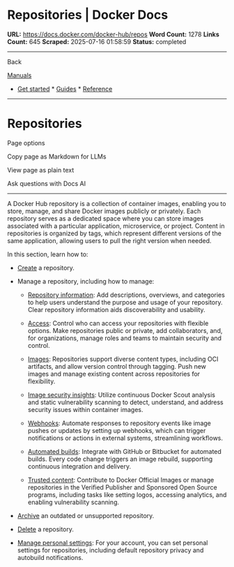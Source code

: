# Repositories | Docker Docs

**URL:** https://docs.docker.com/docker-hub/repos
**Word Count:** 1278
**Links Count:** 645
**Scraped:** 2025-07-16 01:58:59
**Status:** completed

---

Back

[Manuals](https://docs.docker.com/manuals/)

  * [Get started](https://docs.docker.com/get-started/)   * [Guides](https://docs.docker.com/guides/)   * [Reference](https://docs.docker.com/reference/)

* * *

# Repositories

Page options

Copy page as Markdown for LLMs

View page as plain text

Ask questions with Docs AI

* * *

A Docker Hub repository is a collection of container images, enabling you to store, manage, and share Docker images publicly or privately. Each repository serves as a dedicated space where you can store images associated with a particular application, microservice, or project. Content in repositories is organized by tags, which represent different versions of the same application, allowing users to pull the right version when needed.

In this section, learn how to:

  * [Create](https://docs.docker.com/docker-hub/repos/create/) a repository.

  * Manage a repository, including how to manage:

    * [Repository information](https://docs.docker.com/docker-hub/repos/manage/information/): Add descriptions, overviews, and categories to help users understand the purpose and usage of your repository. Clear repository information aids discoverability and usability.

    * [Access](https://docs.docker.com/docker-hub/repos/manage/access/): Control who can access your repositories with flexible options. Make repositories public or private, add collaborators, and, for organizations, manage roles and teams to maintain security and control.

    * [Images](https://docs.docker.com/docker-hub/repos/manage/hub-images/): Repositories support diverse content types, including OCI artifacts, and allow version control through tagging. Push new images and manage existing content across repositories for flexibility.

    * [Image security insights](https://docs.docker.com/docker-hub/repos/manage/vulnerability-scanning/): Utilize continuous Docker Scout analysis and static vulnerability scanning to detect, understand, and address security issues within container images.

    * [Webhooks](https://docs.docker.com/docker-hub/repos/manage/webhooks/): Automate responses to repository events like image pushes or updates by setting up webhooks, which can trigger notifications or actions in external systems, streamlining workflows.

    * [Automated builds](https://docs.docker.com/docker-hub/repos/manage/builds/): Integrate with GitHub or Bitbucket for automated builds. Every code change triggers an image rebuild, supporting continuous integration and delivery.

    * [Trusted content](https://docs.docker.com/docker-hub/repos/manage/trusted-content/): Contribute to Docker Official Images or manage repositories in the Verified Publisher and Sponsored Open Source programs, including tasks like setting logos, accessing analytics, and enabling vulnerability scanning.

  * [Archive](https://docs.docker.com/docker-hub/repos/archive/) an outdated or unsupported repository.

  * [Delete](https://docs.docker.com/docker-hub/repos/delete/) a repository.

  * [Manage personal settings](https://docs.docker.com/docker-hub/repos/settings/): For your account, you can set personal settings for repositories, including default repository privacy and autobuild notifications.